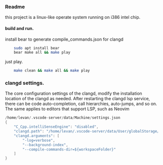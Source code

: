 ### Readme
this project is a linux-like operate system running on i386 intel chip.

#### build and run.
install bear to generate compile_commands.json for clangd
```bash
    sudo apt install bear
    bear make all && make play
```
just play.
```bash
    make clean && make all && make play
```

### clangd settings.
The core configuration settings of the clangd, modify the installation location of the clangd as needed. After restarting the clangd lsp service, there can be code auto-completion, call hierarchies, auto-jumps, and so on.
The same applies to editors that support LSP, such as Neovim
```c
/home/levan/.vscode-server/data/Machine/settings.json
{
    "C_Cpp.intelliSenseEngine": "disabled",
    "clangd.path": "/home/levan/.vscode-server/data/User/globalStorage/llvm-vs-code-extensions.vscode-clangd/install/18.1.3/clangd_18.1.3/bin/clangd",
    "clangd.arguments": [
        "-log=verbose",
        "--background-index",
        "--compile-commands-dir=${workspaceFolder}"
    ]
}
```